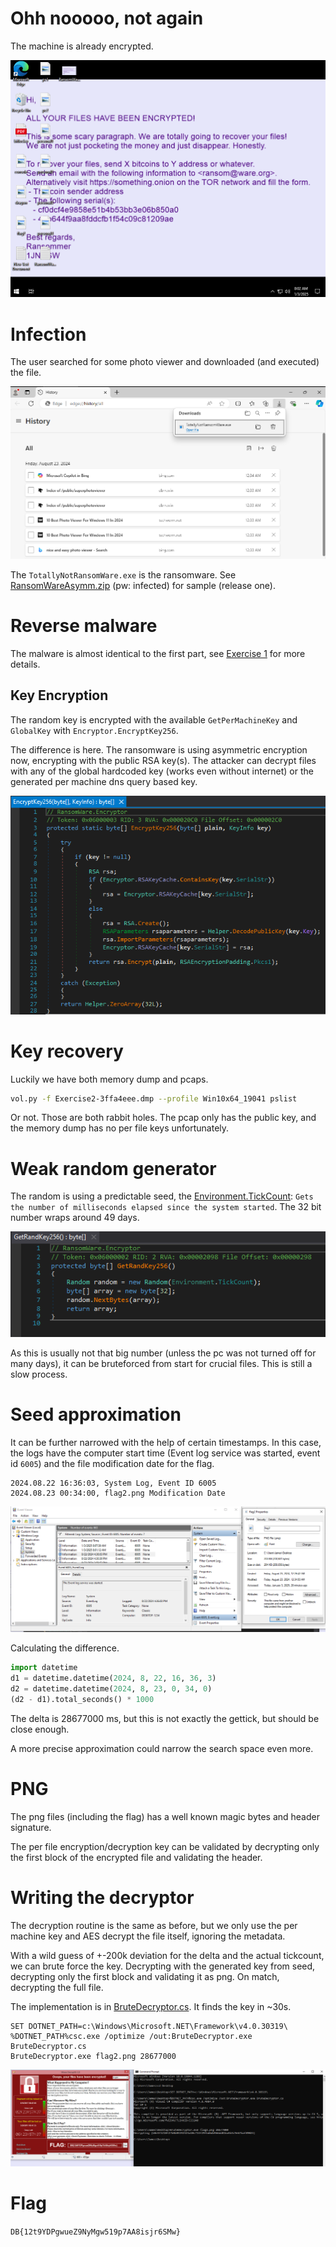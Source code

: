 # Ohh nooooo, not again

The machine is already encrypted.

![](screenshots/1.png)

# Infection

The user searched for some photo viewer and downloaded (and executed) the file.

![](screenshots/2.png)

The `TotallyNotRansomWare.exe` is the ransomware. See [RansomWareAsymm.zip](workdir/RansomWareAsymm.zip) (pw: infected) for sample (release one).

# Reverse malware

The malware is almost identical to the first part, see [Exercise 1](../Exercise1/WRITEUP.md#reverse-malware) for more details.

## Key Encryption
The random key is encrypted with the available `GetPerMachineKey` and `GlobalKey` with `Encryptor.EncryptKey256`.

The difference is here. The ransomware is using asymmetric encryption now, encrypting with the public RSA key(s). The attacker can decrypt files with any of the global hardcoded key (works even without internet) or the generated per machine dns query based key.

![](screenshots/3.png)

# Key recovery

Luckily we have both memory dump and pcaps.

```bash
vol.py -f Exercise2-3ffa4eee.dmp --profile Win10x64_19041 pslist
```

Or not. Those are both rabbit holes. The pcap only has the public key, and the memory dump has no per file keys unfortunately.

# Weak random generator

The random is using a predictable seed, the [Environment.TickCount](https://learn.microsoft.com/en-us/dotnet/api/system.environment.tickcount?view=net-9.0): `Gets the number of milliseconds elapsed since the system started`. The 32 bit number wraps around 49 days.

![](screenshots/4.png)


As this is usually not that big number (unless the pc was not turned off for many days), it can be bruteforced from start for crucial files. This is still a slow process.

# Seed approximation

It can be further narrowed with the help of certain timestamps. In this case, the logs have the computer start time (Event log service was started, event id `6005`) and the file modification date for the flag.

```
2024.08.22 16:36:03, System Log, Event ID 6005
2024.08.23 00:34:00, flag2.png Modification Date
```
![](screenshots/5.png)

Calculating the difference.

```python
import datetime
d1 = datetime.datetime(2024, 8, 22, 16, 36, 3)
d2 = datetime.datetime(2024, 8, 23, 0, 34, 0)
(d2 - d1).total_seconds() * 1000
```
The delta is 28677000 ms, but this is not exactly the gettick, but should be close enough.

A more precise approximation could narrow the search space even more.

# PNG

The png files (including the flag) has a well known magic bytes and header signature.

The per file encryption/decryption key can be validated by decrypting only the first block of the encrypted file and validating the header.

# Writing the decryptor

The decryption routine is the same as before, but we only use the per machine key and AES decrypt the file itself, ignoring the metadata. 

With a wild guess of +-200k deviation for the delta and the actual tickcount, we can brute force the key. Decrypting with the generated key from seed, decrypting only the first block and validating it as png. On match, decrypting the full file.

The implementation is in [BruteDecryptor.cs](workdir/BruteDecryptor.cs). It finds the key in ~30s.

```batch
SET DOTNET_PATH=c:\Windows\Microsoft.NET\Framework\v4.0.30319\
%DOTNET_PATH%csc.exe /optimize /out:BruteDecryptor.exe BruteDecryptor.cs
BruteDecryptor.exe flag2.png 28677000
```

![](screenshots/6.png)

# Flag
`DB{12t9YDPgwueZ9NyMgw519p7AA8isjr6SMw}`
